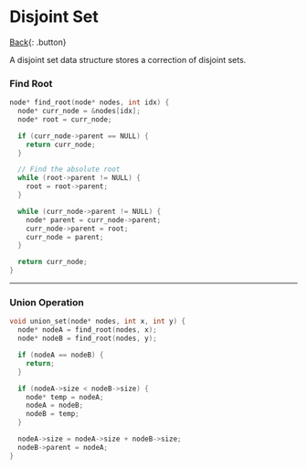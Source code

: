 # Disjoint Set

[Back](../index.md#data-structure){: .button}

A disjoint set data structure stores a correction of disjoint sets.

### Find Root

```cpp
node* find_root(node* nodes, int idx) {
  node* curr_node = &nodes[idx];
  node* root = curr_node;

  if (curr_node->parent == NULL) {
    return curr_node;
  }

  // Find the absolute root
  while (root->parent != NULL) {
    root = root->parent;
  }

  while (curr_node->parent != NULL) {
    node* parent = curr_node->parent;
    curr_node->parent = root;
    curr_node = parent;
  }

  return curr_node;
}
```

---

### Union Operation

```cpp
void union_set(node* nodes, int x, int y) {
  node* nodeA = find_root(nodes, x);
  node* nodeB = find_root(nodes, y);

  if (nodeA == nodeB) {
    return;
  }

  if (nodeA->size < nodeB->size) {
    node* temp = nodeA;
    nodeA = nodeB;
    nodeB = temp;
  }

  nodeA->size = nodeA->size + nodeB->size;
  nodeB->parent = nodeA;
}
